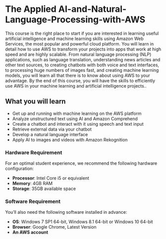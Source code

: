 
# The Applied AI-and-Natural-Language-Processing-with-AWS

This course is the right place to start if you are interested in learning useful artificial intelligence and machine learning skills using Amazon Web Services, the most popular and powerful cloud platform. You will learn in detail how to use AWS to transform your projects into apps that work at high speed and are highly scalable. From natural language processing (NLP) applications, such as language translation,
understanding news articles and other text sources, to creating chatbots with both voice and text interfaces, to processing huge numbers of images fast, and creating machine learning models, you will learn all that there is to know about using AWS to your advantage. By the end of this course, you will have the skills to efficiently use AWS in your machine learning and artificial intelligence projects..

## What you will learn
* Get up and running with machine learning on the AWS platform
* Analyze unstructured text using AI and Amazon Comprehend
* Create a chatbot and interact with it using speech and text input
* Retrieve external data via your chatbot
* Develop a natural language interface
* Apply AI to images and videos with Amazon Rekognition

### Hardware Requirement
For an optimal student experience, we recommend the following hardware configuration:
* **Processor**: Intel Core i5 or equivalent
* **Memory**: 4GB RAM
* **Storage**: 35GB available space

### Software Requirement
You’ll also need the following software installed in advance:
* **OS**: Windows 7 SP1 64-bit, Windows 8.1 64-bit or Windows 10 64-bit
* **Browser**: Google Chrome, Latest Version
* **An AWS account**
